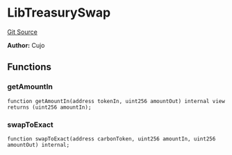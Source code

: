 # LibTreasurySwap
[Git Source](https://github.com/KlimaDAO/klimadao-solidity/blob/0daf6561853dcea28093c3f0ddf1098de21c5de2/src/infinity/libraries/TokenSwap/LibTreasurySwap.sol)

**Author:**
Cujo


## Functions
### getAmountIn


```solidity
function getAmountIn(address tokenIn, uint256 amountOut) internal view returns (uint256 amountIn);
```

### swapToExact


```solidity
function swapToExact(address carbonToken, uint256 amountIn, uint256 amountOut) internal;
```

